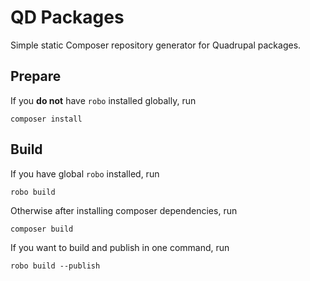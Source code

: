 # QD Packages
Simple static Composer repository generator for Quadrupal packages.

## Prepare
If you **do not** have `robo` installed globally, run
```
composer install
```

## Build
If you have global `robo` installed, run
```
robo build
```

Otherwise after installing composer dependencies, run
```
composer build
```

If you want to build and publish in one command, run
```
robo build --publish
```
